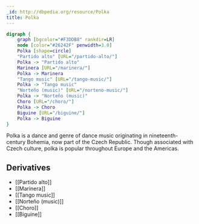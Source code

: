 ```yaml
---
_id: http://dbpedia.org/resource/Polka
title: Polka
---
```


```dot
digraph {
	graph [bgcolor="#F3DDB8" rankdir=LR]
	node [color="#26242F" penwidth=3.0]
	Polka [shape=circle]
	"Partido alto" [URL="/partido-alto/"]
	Polka -> "Partido alto"
	Marinera [URL="/marinera/"]
	Polka -> Marinera
	"Tango music" [URL="/tango-music/"]
	Polka -> "Tango music"
	"Norteño (music)" [URL="/norteno-music/"]
	Polka -> "Norteño (music)"
	Choro [URL="/choro/"]
	Polka -> Choro
	Biguine [URL="/biguine/"]
	Polka -> Biguine
}
```

Polka is a dance and genre of dance music originating in nineteenth-century Bohemia, now part of the Czech Republic. Though associated with Czech culture, polka is popular throughout Europe and the Americas.

## Derivatives
- [[Partido alto]]
- [[Marinera]]
- [[Tango music]]
- [[Norteño (music)]]
- [[Choro]]
- [[Biguine]]
